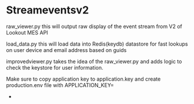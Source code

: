 # Streameventsv2

raw_viewer.py 
 this will output raw display of the event stream from V2 of Lookout MES API

load_data.py
  this will load data into Redis(keydb) datastore for fast lookups on user device and email address based on guids

  improvedviewer.py 
     takes the idea of the raw_viewer.py and adds logic to check the keystore for user information.

    
   Make sure to copy application key to application.key and create production.env file with 
APPLICATION_KEY=

- 
